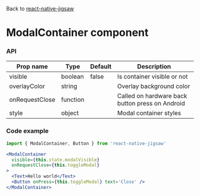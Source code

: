 Back to [react-native-jigsaw](../../README.md)

ModalContainer component
================
### API
Prop name         | Type      | Default | Description
----------------- | --------- | ------- | ------------------
visible           | boolean   | false   | Is container visible or not
overlayColor      | string    |         | Overlay background color
onRequestClose    | function  |         | Called on hardware back button press on Android
style             | object    |         | Modal container styles

### Code example

```jsx
import { ModalContainer, Button } from 'react-native-jigsaw'

<ModalContainer
  visible={this.state.modalVisible}
  onRequestClose={this.toggleModal}
>
  <Text>Hello world</Text>
  <Button onPress={this.toggleModal} text='Close' />
</ModalContainer>
```

